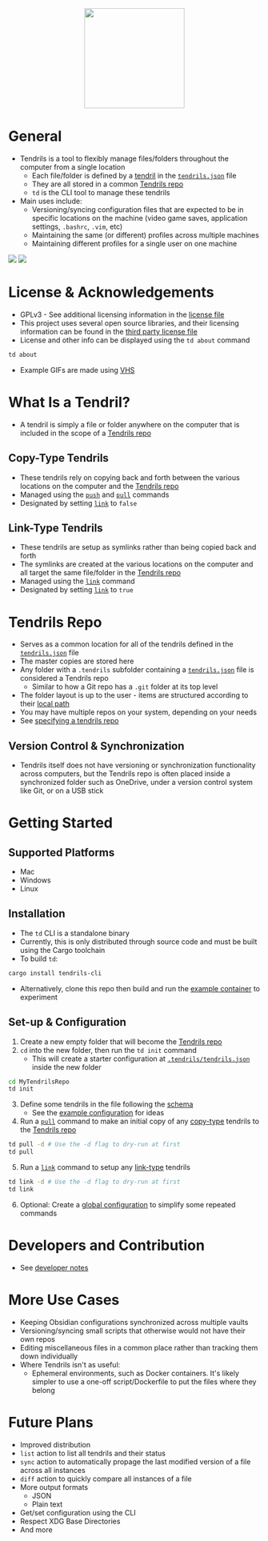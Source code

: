 <div align="center" >
    <img src="./assets/logo.svg" width="200" />
</div>

# General
- Tendrils is a tool to flexibly manage files/folders throughout the computer from a single location
    - Each file/folder is defined by a [tendril](#what-is-a-tendril) in the [`tendrils.json`](./docs/configuration.md#tendrilsjson) file
    - They are all stored in a common [Tendrils repo](#tendrils-repo)
    - `td` is the CLI tool to manage these tendrils
- Main uses include:
    - Versioning/syncing configuration files that are expected to be in specific locations on the machine (video game saves, application settings, `.bashrc`, `.vim`, etc)
    - Maintaining the same (or different) profiles across multiple machines
    - Maintaining different profiles for a single user on one machine

![](./assets/basic-demo.gif)
![](./assets/profiles-demo.gif)


# License & Acknowledgements
- GPLv3 - See additional licensing information in the [license file](./LICENSE.md)
- This project uses several open source libraries, and their licensing information can be found in the [third party license file](./LICENSE-3RD-PARTY.md)
- License and other info can be displayed using the `td about` command
``` bash
td about
```
- Example GIFs are made using [VHS](https://github.com/charmbracelet/vhs)

# What Is a Tendril?
- A tendril is simply a file or folder anywhere on the computer that is included in the scope of a [Tendrils repo](#tendrils-repo)

## Copy-Type Tendrils
- These tendrils rely on copying back and forth between the various locations on the computer and the [Tendrils repo](#tendrils-repo)
- Managed using the [`push`](./docs/tendrils-commands.md#pushing) and [`pull`](./docs/tendrils-commands.md#pulling) commands
- Designated by setting [`link`](./docs/configuration.md#link) to `false`

## Link-Type Tendrils
- These tendrils are setup as symlinks rather than being copied back and forth
- The symlinks are created at the various locations on the computer and all target the same file/folder in the [Tendrils repo](#tendrils-repo)
- Managed using the [`link`](./docs/tendrils-commands.md#linking) command
- Designated by setting [`link`](./docs/configuration.md#link) to `true`

# Tendrils Repo
- Serves as a common location for all of the tendrils defined in the [`tendrils.json`](./docs/configuration.md#tendrilsjson) file
- The master copies are stored here
- Any folder with a `.tendrils` subfolder containing a [`tendrils.json`](./docs/configuration.md#tendrilsjson) file is considered a Tendrils repo
    - Similar to how a Git repo has a `.git` folder at its top level
- The folder layout is up to the user - items are structured according to their [local path](./docs/configuration.md#local-path)
- You may have multiple repos on your system, depending on your needs
- See [specifying a tendrils repo](./docs/tendrils-commands.md#specifying-the-tendrils-repo)

## Version Control & Synchronization
- Tendrils itself does not have versioning or synchronization functionality across computers, but the Tendrils repo is often placed inside a synchronized folder such as OneDrive, under a version control system like Git, or on a USB stick

# Getting Started
## Supported Platforms
- Mac
- Windows
- Linux

## Installation
- The `td` CLI is a standalone binary
- Currently, this is only distributed through source code and must be built using the Cargo toolchain
- To build `td`:
``` bash
cargo install tendrils-cli
```
- Alternatively, clone this repo then build and run the [example container](./dev/Dockerfile.example) to experiment

## Set-up & Configuration
1. Create a new empty folder that will become the [Tendrils repo](#tendrils-repo)
2. `cd` into the new folder, then run the `td init` command
    -  This will create a starter configuration at [`.tendrils/tendrils.json`](./docs/configuration.md#tendrilsjson) inside the new folder
``` bash
cd MyTendrilsRepo
td init
```

3. Define some tendrils in the file following the [schema](./docs/configuration.md#tendrilsjson-schema)
    - See the [example configuration](./docs/example-repo/.tendrils/tendrils.json) for ideas
4. Run a [`pull`](./docs/tendrils-commands.md#pulling) command to make an initial copy of any [copy-type](#copy-type-tendrils) tendrils to the [Tendrils repo](#tendrils-repo)
``` bash
td pull -d # Use the -d flag to dry-run at first
td pull
```
5. Run a [`link`](./docs/tendrils-commands.md#linking) command to setup any [link-type](#link-type-tendrils) tendrils
``` bash
td link -d # Use the -d flag to dry-run at first
td link
```
6. Optional: Create a [global configuration](./docs/configuration.md#global-configjson) to simplify some repeated commands

# Developers and Contribution
- See [developer notes](./dev/README.md)

# More Use Cases
- Keeping Obsidian configurations synchronized across multiple vaults
- Versioning/syncing small scripts that otherwise would not have their own repos
- Editing miscellaneous files in a common place rather than tracking them down individually
- Where Tendrils isn't as useful:
    - Ephemeral environments, such as Docker containers. It's likely simpler to use a one-off script/Dockerfile to put the files where they belong

# Future Plans
- Improved distribution
- `list` action to list all tendrils and their status
- `sync` action to automatically propage the last modified version of a file across all instances
- `diff` action to quickly compare all instances of a file
- More output formats
    - JSON
    - Plain text
- Get/set configuration using the CLI
- Respect XDG Base Directories
- And more
